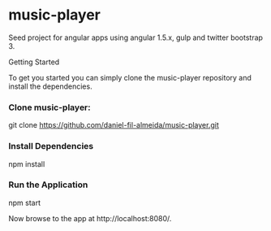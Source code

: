 # music-player


Seed project for angular apps using angular 1.5.x, gulp and twitter bootstrap 3.

Getting Started

To get you started you can simply clone the music-player repository and install the dependencies.

### Clone music-player:
git clone https://github.com/daniel-fil-almeida/music-player.git


### Install Dependencies
npm install

### Run the Application
npm start


Now browse to the app at http://localhost:8080/.

